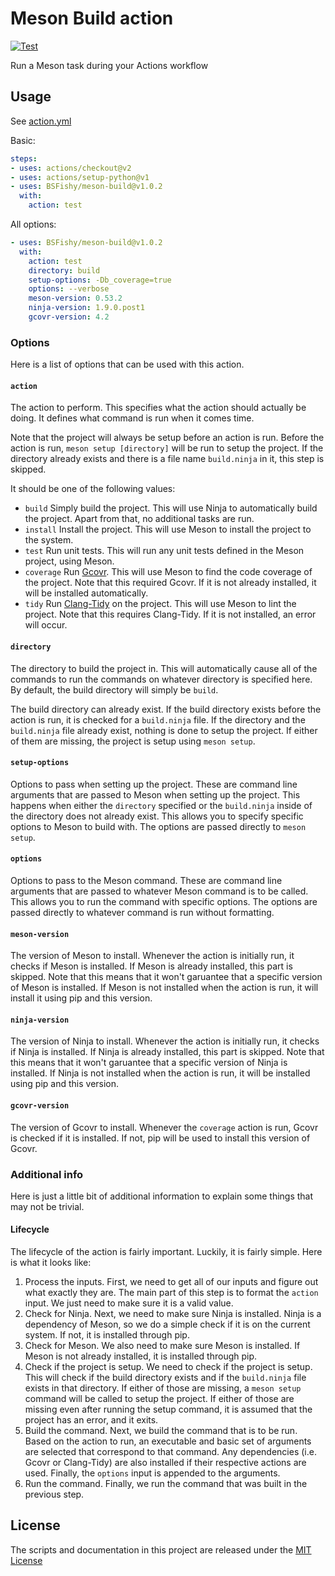 # Meson Build action
[![Test](https://github.com/BSFishy/meson-build/workflows/Test/badge.svg)](https://github.com/BSFishy/meson-build/actions)

Run a Meson task during your Actions workflow

## Usage
See [action.yml](action.yml)

Basic:
```yaml
steps:
- uses: actions/checkout@v2
- uses: actions/setup-python@v1
- uses: BSFishy/meson-build@v1.0.2
  with:
    action: test
```

All options:
```yaml
- uses: BSFishy/meson-build@v1.0.2
  with:
    action: test
    directory: build
    setup-options: -Db_coverage=true
    options: --verbose
    meson-version: 0.53.2
    ninja-version: 1.9.0.post1
    gcovr-version: 4.2
```

### Options
Here is a list of options that can be used with this action.

#### `action`
The action to perform.
This specifies what the action should actually be doing.
It defines what command is run when it comes time.

Note that the project will always be setup before an action is run.
Before the action is run, `meson setup [directory]` will be run to setup the project.
If the directory already exists and there is a file name `build.ninja` in it, this step is skipped.

It should be one of the following values:
 - `build`
  Simply build the project. This will use Ninja to automatically build the project. Apart from that, no additional tasks are run.
 - `install`
  Install the project. This will use Meson to install the project to the system.
 - `test`
  Run unit tests. This will run any unit tests defined in the Meson project, using Meson.
 - `coverage`
  Run [Gcovr](https://gcovr.com/en/stable/). This will use Meson to find the code coverage of the project.
  Note that this required Gcovr. If it is not already installed, it will be installed automatically.
 - `tidy`
  Run [Clang-Tidy](https://clang.llvm.org/extra/clang-tidy/) on the project. This will use Meson to lint the project.
  Note that this requires Clang-Tidy. If it is not installed, an error will occur.

#### `directory`
The directory to build the project in.
This will automatically cause all of the commands to run the commands on whatever directory is specified here.
By default, the build directory will simply be `build`.

The build directory can already exist.
If the build directory exists before the action is run, it is checked for a `build.ninja` file.
If the directory and the `build.ninja` file already exist, nothing is done to setup the project.
If either of them are missing, the project is setup using `meson setup`.

#### `setup-options`
Options to pass when setting up the project.
These are command line arguments that are passed to Meson when setting up the project.
This happens when either the `directory` specified or the `build.ninja` inside of the directory does not already exist.
This allows you to specify specific options to Meson to build with.
The options are passed directly to `meson setup`.

#### `options`
Options to pass to the Meson command.
These are command line arguments that are passed to whatever Meson command is to be called.
This allows you to run the command with specific options.
The options are passed directly to whatever command is run without formatting.

#### `meson-version`
The version of Meson to install.
Whenever the action is initially run, it checks if Meson is installed.
If Meson is already installed, this part is skipped.
Note that this means that it won't garuantee that a specific version of Meson is installed.
If Meson is not installed when the action is run, it will install it using pip and this version.

#### `ninja-version`
The version of Ninja to install.
Whenever the action is initially run, it checks if Ninja is installed.
If Ninja is already installed, this part is skipped.
Note that this means that it won't garuantee that a specific version of Ninja is installed.
If Ninja is not installed when the action is run, it will be installed using pip and this version.

#### `gcovr-version`
The version of Gcovr to install.
Whenever the `coverage` action is run, Gcovr is checked if it is installed.
If not, pip will be used to install this version of Gcovr.

### Additional info
Here is just a little bit of additional information to explain some things that may not be trivial.

#### Lifecycle
The lifecycle of the action is fairly important.
Luckily, it is fairly simple.
Here is what it looks like:

 1. Process the inputs.
  First, we need to get all of our inputs and figure out what exactly they are. The main part of this step is to format the `action` input. We just need to make sure it is a valid value.
 2. Check for Ninja.
  Next, we need to make sure Ninja is installed. Ninja is a dependency of Meson, so we do a simple check if it is on the current system. If not, it is installed through pip.
 3. Check for Meson.
  We also need to make sure Meson is installed. If Meson is not already installed, it is installed through pip.
 4. Check if the project is setup.
  We need to check if the project is setup. This will check if the build directory exists and if the `build.ninja` file exists in that directory. If either of those are missing, a `meson setup` command will be called to setup the project. If either of those are missing even after running the setup command, it is assumed that the project has an error, and it exits.
 5. Build the command.
  Next, we build the command that is to be run. Based on the action to run, an executable and basic set of arguments are selected that correspond to that command. Any dependencies (i.e. Gcovr or Clang-Tidy) are also installed if their respective actions are used. Finally, the `options` input is appended to the arguments.
 6. Run the command.
  Finally, we run the command that was built in the previous step.

## License

The scripts and documentation in this project are released under the [MIT License](LICENSE)
